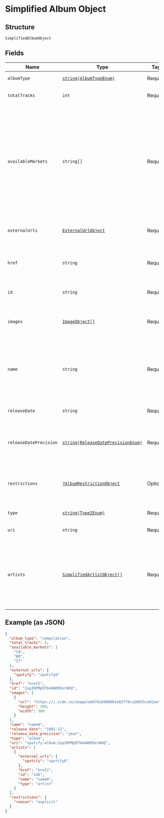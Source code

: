 
# Simplified Album Object

## Structure

`SimplifiedAlbumObject`

## Fields

| Name | Type | Tags | Description | Getter | Setter |
|  --- | --- | --- | --- | --- | --- |
| `albumType` | [`string(AlbumTypeEnum)`](../../doc/models/album-type-enum.md) | Required | The type of the album. | getAlbumType(): string | setAlbumType(string albumType): void |
| `totalTracks` | `int` | Required | The number of tracks in the album. | getTotalTracks(): int | setTotalTracks(int totalTracks): void |
| `availableMarkets` | `string[]` | Required | The markets in which the album is available: [ISO 3166-1 alpha-2 country codes](http://en.wikipedia.org/wiki/ISO_3166-1_alpha-2). _**NOTE**: an album is considered available in a market when at least 1 of its tracks is available in that market._ | getAvailableMarkets(): array | setAvailableMarkets(array availableMarkets): void |
| `externalUrls` | [`ExternalUrlObject`](../../doc/models/external-url-object.md) | Required | Known external URLs for this album. | getExternalUrls(): ExternalUrlObject | setExternalUrls(ExternalUrlObject externalUrls): void |
| `href` | `string` | Required | A link to the Web API endpoint providing full details of the album. | getHref(): string | setHref(string href): void |
| `id` | `string` | Required | The [Spotify ID](/documentation/web-api/concepts/spotify-uris-ids) for the album. | getId(): string | setId(string id): void |
| `images` | [`ImageObject[]`](../../doc/models/image-object.md) | Required | The cover art for the album in various sizes, widest first. | getImages(): array | setImages(array images): void |
| `name` | `string` | Required | The name of the album. In case of an album takedown, the value may be an empty string. | getName(): string | setName(string name): void |
| `releaseDate` | `string` | Required | The date the album was first released. | getReleaseDate(): string | setReleaseDate(string releaseDate): void |
| `releaseDatePrecision` | [`string(ReleaseDatePrecisionEnum)`](../../doc/models/release-date-precision-enum.md) | Required | The precision with which `release_date` value is known. | getReleaseDatePrecision(): string | setReleaseDatePrecision(string releaseDatePrecision): void |
| `restrictions` | [`?AlbumRestrictionObject`](../../doc/models/album-restriction-object.md) | Optional | Included in the response when a content restriction is applied. | getRestrictions(): ?AlbumRestrictionObject | setRestrictions(?AlbumRestrictionObject restrictions): void |
| `type` | [`string(Type2Enum)`](../../doc/models/type-2-enum.md) | Required | The object type. | getType(): string | setType(string type): void |
| `uri` | `string` | Required | The [Spotify URI](/documentation/web-api/concepts/spotify-uris-ids) for the album. | getUri(): string | setUri(string uri): void |
| `artists` | [`SimplifiedArtistObject[]`](../../doc/models/simplified-artist-object.md) | Required | The artists of the album. Each artist object includes a link in `href` to more detailed information about the artist. | getArtists(): array | setArtists(array artists): void |

## Example (as JSON)

```json
{
  "album_type": "compilation",
  "total_tracks": 9,
  "available_markets": [
    "CA",
    "BR",
    "IT"
  ],
  "external_urls": {
    "spotify": "spotify6"
  },
  "href": "href2",
  "id": "2up3OPMp9Tb4dAKM2erWXQ",
  "images": [
    {
      "url": "https://i.scdn.co/image/ab67616d00001e02ff9ca10b55ce82ae553c8228\n",
      "height": 300,
      "width": 300
    }
  ],
  "name": "name0",
  "release_date": "1981-12",
  "release_date_precision": "year",
  "type": "album",
  "uri": "spotify:album:2up3OPMp9Tb4dAKM2erWXQ",
  "artists": [
    {
      "external_urls": {
        "spotify": "spotify6"
      },
      "href": "href2",
      "id": "id0",
      "name": "name0",
      "type": "artist"
    }
  ],
  "restrictions": {
    "reason": "explicit"
  }
}
```

